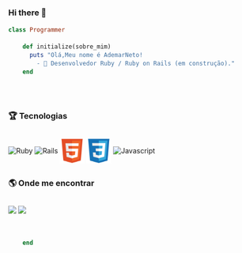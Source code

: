 ### Hi there 👋
```ruby 
class Programmer

	def initialize(sobre_mim)
	  puts "Olá,Meu nome é AdemarNeto!
	    - 🔭 Desenvolvedor Ruby / Ruby on Rails (em construção)."
	end
	
```

<div style="display: inline_block"><br>
  
### 🏆 Tecnologias
  
## 
          
  <img align="center" alt="Ruby" height="50" width="50" src="https://cdn.jsdelivr.net/gh/devicons/devicon@latest/icons/ruby/ruby-original.svg"/>          
  <img align="center" alt="Rails" height="50" width="50" src="https://cdn.jsdelivr.net/gh/devicons/devicon@latest/icons/rails/rails-original-wordmark.svg"/>          
  <img align="center" alt="HTML" height="50" width="50" src="https://raw.githubusercontent.com/devicons/devicon/master/icons/html5/html5-original.svg">
  <img align="center" alt="CSS" height="50" width="50" src="https://raw.githubusercontent.com/devicons/devicon/master/icons/css3/css3-original.svg"> 
  <img align="center" alt="Javascript" height="50" width="50" src="https://cdn.jsdelivr.net/gh/devicons/devicon/icons/javascript/javascript-original.svg" />

  <div align="center">


  
</div>  


  ##

<div> 

  <p align="left">
</div>  

  ### 🌎 Onde me encontrar
  
##
  
<div>
  <a href="https://discord.com/channels/@ademarnetodev" target="_blank"><img src="https://img.shields.io/badge/Discord-7289DA?style=for-the-badge&logo=discord&logoColor=white" target="_blank"></a> 
  <a href="https://www.linkedin.com/in/ademar-neto-dev/" target="_blank"><img src="https://img.shields.io/badge/-LinkedIn-%230077B5?style=for-the-badge&logo=linkedin&logoColor=white" target="_blank"></a> 







  
```ruby 


	end
```
